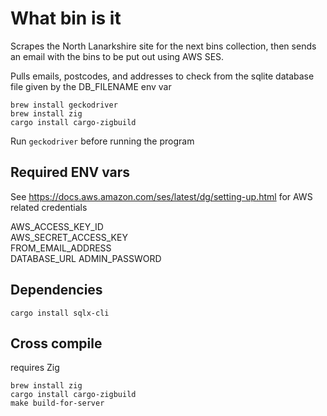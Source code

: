 # What bin is it

Scrapes the North Lanarkshire site for the next bins collection, then sends an email with the bins to be put out using AWS SES.

Pulls emails, postcodes, and addresses to check from the sqlite database file given by the DB_FILENAME env var

```
brew install geckodriver
brew install zig
cargo install cargo-zigbuild
```

Run ```geckodriver``` before running the program

## Required ENV vars
See https://docs.aws.amazon.com/ses/latest/dg/setting-up.html for AWS related credentials

AWS_ACCESS_KEY_ID  
AWS_SECRET_ACCESS_KEY  
FROM_EMAIL_ADDRESS  
DATABASE_URL
ADMIN_PASSWORD

## Dependencies
```cargo install sqlx-cli```

## Cross compile
requires Zig
```
brew install zig
cargo install cargo-zigbuild
make build-for-server
```
